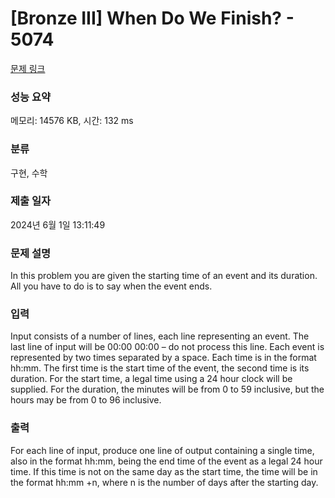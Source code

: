 # [Bronze III] When Do We Finish? - 5074 

[문제 링크](https://www.acmicpc.net/problem/5074) 

### 성능 요약

메모리: 14576 KB, 시간: 132 ms

### 분류

구현, 수학

### 제출 일자

2024년 6월 1일 13:11:49

### 문제 설명

<p>In this problem you are given the starting time of an event and its duration. All you have to do is to say when the event ends.</p>

### 입력 

 <p>Input consists of a number of lines, each line representing an event. The last line of input will be 00:00 00:00 – do not process this line. Each event is represented by two times separated by a space. Each time is in the format hh:mm. The first time is the start time of the event, the second time is its duration. For the start time, a legal time using a 24 hour clock will be supplied. For the duration, the minutes will be from 0 to 59 inclusive, but the hours may be from 0 to 96 inclusive.</p>

### 출력 

 <p>For each line of input, produce one line of output containing a single time, also in the format hh:mm, being the end time of the event as a legal 24 hour time. If this time is not on the same day as the start time, the time will be in the format hh:mm +n, where n is the number of days after the starting day.</p>

